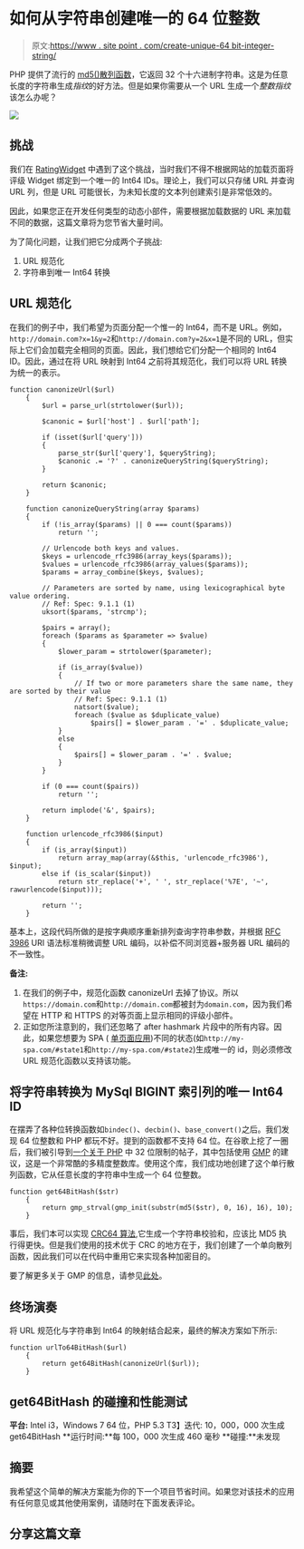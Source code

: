 # 如何从字符串创建唯一的 64 位整数

> 原文:[https://www . site point . com/create-unique-64 bit-integer-string/](https://www.sitepoint.com/create-unique-64bit-integer-string/)

PHP 提供了流行的 [md5()散列函数](http://php.net/manual/en/function.md5.php)，它返回 32 个十六进制字符串。这是为任意长度的字符串生成*指纹*的好方法。但是如果你需要从一个 URL 生成一个*整数指纹*该怎么办呢？

![](../Images/e86242fa2566aca98b5a7af217c238f2.png)

## 挑战

我们在 [RatingWidget](http://rating-widget.com) 中遇到了这个挑战，当时我们不得不根据网站的加载页面将评级 Widget 绑定到一个唯一的 Int64 IDs。理论上，我们可以只存储 URL 并查询 URL 列，但是 URL 可能很长，为未知长度的文本列创建索引是非常低效的。

因此，如果您正在开发任何类型的动态小部件，需要根据加载数据的 URL 来加载不同的数据，这篇文章将为您节省大量时间。

为了简化问题，让我们把它分成两个子挑战:

1.  URL 规范化
2.  字符串到唯一 Int64 转换

## URL 规范化

在我们的例子中，我们希望为页面分配一个惟一的 Int64，而不是 URL。例如，`http://domain.com?x=1&y=2`和`http://domain.com?y=2&x=1`是不同的 URL，但实际上它们会加载完全相同的页面。因此，我们想给它们分配一个相同的 Int64 ID。因此，通过在将 URL 映射到 Int64 之前将其规范化，我们可以将 URL 转换为统一的表示。

```
function canonizeUrl($url)
    {
        $url = parse_url(strtolower($url));

        $canonic = $url['host'] . $url['path'];

        if (isset($url['query']))
        {
            parse_str($url['query'], $queryString);
            $canonic .= '?' . canonizeQueryString($queryString);
        }

        return $canonic;
    }

    function canonizeQueryString(array $params)
    {
        if (!is_array($params) || 0 === count($params))
            return '';

        // Urlencode both keys and values.
        $keys = urlencode_rfc3986(array_keys($params));
        $values = urlencode_rfc3986(array_values($params));
        $params = array_combine($keys, $values);

        // Parameters are sorted by name, using lexicographical byte value ordering.
        // Ref: Spec: 9.1.1 (1)
        uksort($params, 'strcmp');

        $pairs = array();
        foreach ($params as $parameter => $value) 
        {
            $lower_param = strtolower($parameter);

            if (is_array($value)) 
            {
                // If two or more parameters share the same name, they are sorted by their value
                // Ref: Spec: 9.1.1 (1)
                natsort($value);
                foreach ($value as $duplicate_value)
                    $pairs[] = $lower_param . '=' . $duplicate_value;
            } 
            else 
            {
                $pairs[] = $lower_param . '=' . $value;
            }
        }            

        if (0 === count($pairs))
            return '';

        return implode('&', $pairs);
    }

    function urlencode_rfc3986($input) 
    {
        if (is_array($input))
            return array_map(array(&$this, 'urlencode_rfc3986'), $input);
        else if (is_scalar($input)) 
            return str_replace('+', ' ', str_replace('%7E', '~', rawurlencode($input)));

        return '';
    }
```

基本上，这段代码所做的是按字典顺序重新排列查询字符串参数，并根据 [RFC 3986](http://www.ietf.org/rfc/rfc3986.txt) URI 语法标准稍微调整 URL 编码，以补偿不同浏览器+服务器 URL 编码的不一致性。

**备注:**

1.  在我们的例子中，规范化函数 canonizeUrl 去掉了协议。所以`https://domain.com`和`http://domain.com`都被封为`domain.com`，因为我们希望在 HTTP 和 HTTPS 的对等页面上显示相同的评级小部件。
2.  正如您所注意到的，我们还忽略了 after hashmark 片段中的所有内容。因此，如果您想要为 SPA ( [单页面应用](http://en.wikipedia.org/wiki/Single-page_application))不同的状态(如`http://my-spa.com/#state1`和`http://my-spa.com/#state2`)生成唯一的 id，则必须修改 URL 规范化函数以支持该功能。

## 将字符串转换为 MySql BIGINT 索引列的唯一 Int64 ID

在摆弄了各种位转换函数如`bindec()`、`decbin()`、`base_convert()`之后。我们发现 64 位整数和 PHP 都玩不好。提到的函数都不支持 64 位。在谷歌上挖了一圈后，我们被引导到[一个关于 PHP](http://blog.rac.me.uk/2008/12/09/php-md5-hashes-base_convert-and-32-bit-limitations/) 中 32 位限制的帖子，其中包括使用 [GMP](http://php.net/manual/en/book.gmp.php) 的建议，这是一个非常酷的多精度整数库。使用这个库，我们成功地创建了这个单行散列函数，它从任意长度的字符串中生成一个 64 位整数。

```
function get64BitHash($str)
    {
        return gmp_strval(gmp_init(substr(md5($str), 0, 16), 16), 10);
    }
```

事后，我们本可以实现 [CRC64 算法](http://en.wikipedia.org/wiki/Cyclic_redundancy_check),它生成一个字符串校验和，应该比 MD5 执行得更快。但是我们使用的技术优于 CRC 的地方在于，我们创建了一个单向散列函数，因此我们可以在代码中重用它来实现各种加密目的。

要了解更多关于 GMP 的信息，请参见[此处](https://www.sitepoint.com/arbitrary-precision-big-numbers-php/)。

## 终场演奏

将 URL 规范化与字符串到 Int64 的映射结合起来，最终的解决方案如下所示:

```
function urlTo64BitHash($url)
    {
        return get64BitHash(canonizeUrl($url));
    }
```

## get64BitHash 的碰撞和性能测试

**平台:** Intel i3，Windows 7 64 位，PHP 5.3
T3】迭代: 10，000，000 次生成 get64BitHash
**运行时间:**每 100，000 次生成 460 毫秒
**碰撞:**未发现

## 摘要

我希望这个简单的解决方案能为你的下一个项目节省时间。如果您对该技术的应用有任何意见或其他使用案例，请随时在下面发表评论。

## 分享这篇文章